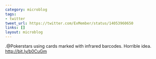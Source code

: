 ```yaml
---
category: microblog
tags:
- twitter
tweet_url: https://twitter.com/ExMember/status/14053960650
links: []
layout: microblog
---
```

.@Pokerstars using cards marked with infrared barcodes. Horrible idea. http://bit.ly/b0CuGm
